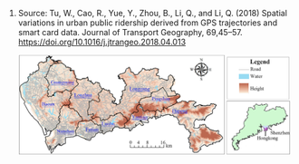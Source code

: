 1. Source: Tu, W., Cao, R., Yue, Y., Zhou, B., Li, Q., and Li, Q. (2018) Spatial variations in urban public ridership derived from GPS trajectories and smart card data. Journal of Transport Geography, 69,45–57. https://doi.org/10.1016/j.jtrangeo.2018.04.013

   ![](https://raw.githubusercontent.com/huanfachen/Map_collections/main/China_Map/Shenzhen_map.jpg)
